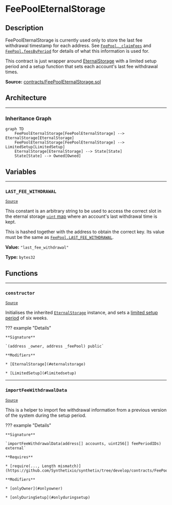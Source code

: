 # FeePoolEternalStorage

## Description

FeePoolEternalStorage is currently used only to store the last fee withdrawal timestamp for each address. See [`FeePool._claimFees`](FeePool.md#_claimFees) and [`FeePool.feesByPeriod`](FeePool.md#feesbyperiod) for details of what this information is used for.


This contract is just wrapper around [EternalStorage](EternalStorage.md) with a limited setup period and a setup function that sets each account's last fee withdrawal times.



**Source:** [contracts/FeePoolEternalStorage.sol](https://github.com/Synthetixio/synthetix/tree/develop/contracts/FeePoolEternalStorage.sol)

## Architecture


---
### Inheritance Graph

```mermaid
graph TD
    FeePoolEternalStorage[FeePoolEternalStorage] --> EternalStorage[EternalStorage]
    FeePoolEternalStorage[FeePoolEternalStorage] --> LimitedSetup[LimitedSetup]
    EternalStorage[EternalStorage] --> State[State]
    State[State] --> Owned[Owned]
```

## Variables


---
### `LAST_FEE_WITHDRAWAL`

<sub>[Source](https://github.com/Synthetixio/synthetix/tree/develop/contracts/FeePoolEternalStorage.sol#L10)</sub>



This constant is an arbitrary string to be used to access the correct slot in the eternal storage [`uint` map](EternalStorage.md#storage) where an account's last withdrawal time is kept.


This is hashed together with the address to obtain the correct key. Its value must be the same as [`FeePool.LAST_FEE_WITHDRAWAL`](FeePool.md#last_fee_withdrawal).


**Value:** `"last_fee_withdrawal"`




**Type:** `bytes32`

## Functions


---
### `constructor`

<sub>[Source](https://github.com/Synthetixio/synthetix/tree/develop/contracts/FeePoolEternalStorage.sol#L12)</sub>



Initialises the inherited [`EternalStorage`](EternalStorage.md) instance, and sets a [limited setup period](LimitedSetup.md) of six weeks.


??? example "Details"

    **Signature**

    `(address _owner, address _feePool) public`

    **Modifiers**

    * [EternalStorage](#eternalstorage)

    * [LimitedSetup](#limitedsetup)


---
### `importFeeWithdrawalData`

<sub>[Source](https://github.com/Synthetixio/synthetix/tree/develop/contracts/FeePoolEternalStorage.sol#L14)</sub>



This is a helper to import fee withdrawal information from a previous version of the system during the setup period.


??? example "Details"

    **Signature**

    `importFeeWithdrawalData(address[] accounts, uint256[] feePeriodIDs) external`

    **Requires**

    * [require(..., Length mismatch)](https://github.com/Synthetixio/synthetix/tree/develop/contracts/FeePoolEternalStorage.sol#L19)

    **Modifiers**

    * [onlyOwner](#onlyowner)

    * [onlyDuringSetup](#onlyduringsetup)


